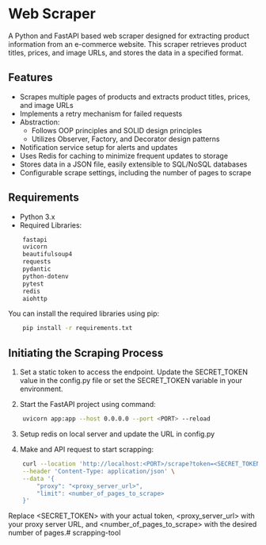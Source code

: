 # Web Scraper

A Python and FastAPI based web scraper designed for extracting product information from an e-commerce website. This scraper retrieves product titles, prices, and image URLs, and stores the data in a specified format.

## Features

- Scrapes multiple pages of products and extracts product titles, prices, and image URLs
- Implements a retry mechanism for failed requests
- Abstraction:
    - Follows OOP principles and SOLID design principles
    - Utilizes Observer, Factory, and Decorator design patterns
- Notification service setup for alerts and updates
- Uses Redis for caching to minimize frequent updates to storage
- Stores data in a JSON file, easily extensible to SQL/NoSQL databases
- Configurable scrape settings, including the number of pages to scrape

## Requirements

- Python 3.x
- Required Libraries:
```bash
    fastapi
    uvicorn
    beautifulsoup4
    requests
    pydantic
    python-dotenv
    pytest
    redis
    aiohttp
```

You can install the required libraries using pip:

```bash
    pip install -r requirements.txt
```

## Initiating the Scraping Process

1. Set a static token to access the endpoint. Update the SECRET_TOKEN value in the config.py file or set the SECRET_TOKEN variable in your environment.

2. Start the FastAPI project using command:

```bash
    uvicorn app:app --host 0.0.0.0 --port <PORT> --reload
```

3. Setup redis on local server and update the URL in config.py

4. Make and API request to start scrapping:

```bash
    curl --location 'http://localhost:<PORT>/scrape?token=<SECRET_TOKEN>' \
    --header 'Content-Type: application/json' \
    --data '{
        "proxy": "<proxy_server_url>",
        "limit": <number_of_pages_to_scrape>
    }'
```

Replace <SECRET_TOKEN> with your actual token, <proxy_server_url> with your proxy server URL, and <number_of_pages_to_scrape> with the desired number of pages.# scrapping-tool
